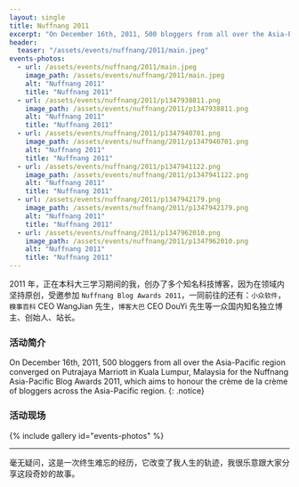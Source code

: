 ```yaml
---
layout: single
title: Nuffnang 2011
excerpt: "On December 16th, 2011, 500 bloggers from all over the Asia-Pacific region converged on Putrajaya Marriott in Kuala Lumpur, Malaysia for the Nuffnang Asia-Pacific Blog Awards 2011, which aims to honour the crème de la crème of bloggers across the Asia-Pacific region."
header:
  teaser: "/assets/events/nuffnang/2011/main.jpeg"
events-photos:
  - url: /assets/events/nuffnang/2011/main.jpeg
    image_path: /assets/events/nuffnang/2011/main.jpeg
    alt: "Nuffnang 2011"
    title: "Nuffnang 2011"
  - url: /assets/events/nuffnang/2011/p1347938811.png
    image_path: /assets/events/nuffnang/2011/p1347938811.png
    alt: "Nuffnang 2011"
    title: "Nuffnang 2011"
  - url: /assets/events/nuffnang/2011/p1347940701.png
    image_path: /assets/events/nuffnang/2011/p1347940701.png
    alt: "Nuffnang 2011"
    title: "Nuffnang 2011"
  - url: /assets/events/nuffnang/2011/p1347941122.png
    image_path: /assets/events/nuffnang/2011/p1347941122.png
    alt: "Nuffnang 2011"
    title: "Nuffnang 2011"
  - url: /assets/events/nuffnang/2011/p1347942179.png
    image_path: /assets/events/nuffnang/2011/p1347942179.png
    alt: "Nuffnang 2011"
    title: "Nuffnang 2011"
  - url: /assets/events/nuffnang/2011/p1347962010.png
    image_path: /assets/events/nuffnang/2011/p1347962010.png
    alt: "Nuffnang 2011"
    title: "Nuffnang 2011"
---
```


2011 年，正在本科大三学习期间的我，创办了多个知名科技博客，因为在领域内坚持原创，受邀参加 `Nuffnang Blog Awards 2011`，一同前往的还有：`小众软件`，`糗事百科` CEO WangJian 先生，`博客大巴` CEO DouYi 先生等一众国内知名独立博主、创始人、站长。

### 活动简介

On December 16th, 2011, 500 bloggers from all over the Asia-Pacific region converged on Putrajaya Marriott in Kuala Lumpur, Malaysia for the Nuffnang Asia-Pacific Blog Awards 2011, which aims to honour the crème de la crème of bloggers across the Asia-Pacific region.
{: .notice}

### 活动现场

{% include gallery id="events-photos" %}

---

毫无疑问，这是一次终生难忘的经历，它改变了我人生的轨迹，我很乐意跟大家分享这段奇妙的故事。
